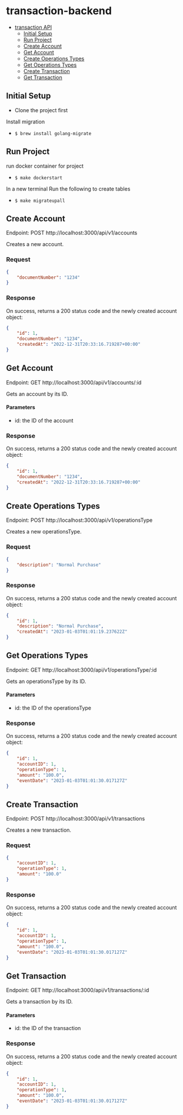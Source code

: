 # transaction-backend

- [transaction API](#transaction-api)
  - [Initial Setup](#initial-setup)
  - [Run Project](#run-project)
  - [Create Account](#create-account)
  - [Get Account](#get-account)
  - [Create Operations Types](#create-operations-types)
  - [Get Operations Types](#get-operations-types)
  - [Create Transaction](#create-transaction)
  - [Get Transaction](#get-transaction)

 
 
## Initial Setup
- Clone the project first

Install migration
- `$ brew install golang-migrate`


## Run Project
run docker container for project
- `$ make dockerstart`

In a new terminal Run the following to create tables
- `$ make migrateupall`


## Create Account
Endpoint: POST http://localhost:3000/api/v1/accounts

Creates a new account.
### Request
```json
{
    "documentNumber": "1234"
}
```

### Response
On success, returns a 200 status code and the newly created account object:
```json
{
    "id": 1,
    "documentNumber": "1234",
    "createdAt": "2022-12-31T20:33:16.719287+00:00"
}
```

## Get Account
Endpoint: GET http://localhost:3000/api/v1/accounts/:id

Gets an account by its ID.

#### Parameters
- id: the ID of the account



### Response
On success, returns a 200 status code and the newly created account object:
```json
{
    "id": 1,
    "documentNumber": "1234",
    "createdAt": "2022-12-31T20:33:16.719287+00:00"
}
```




## Create Operations Types
Endpoint: POST http://localhost:3000/api/v1/operationsType

Creates a new operationsType.
### Request
```json
{
    "description": "Normal Purchase"
}
```

### Response
On success, returns a 200 status code and the newly created account object:
```json
{
    "id": 1,
    "description": "Normal Purchase",
    "createdAt": "2023-01-03T01:01:19.237622Z"
}
```

## Get Operations Types
Endpoint: GET http://localhost:3000/api/v1/operationsType/:id

Gets an operationsType by its ID.

#### Parameters
- id: the ID of the operationsType



### Response
On success, returns a 200 status code and the newly created account object:
```json
{
    "id": 1,
    "accountID": 1,
    "operationType": 1,
    "amount": "100.0",
    "eventDate": "2023-01-03T01:01:30.017127Z"
}
```





## Create Transaction
Endpoint: POST http://localhost:3000/api/v1/transactions

Creates a new transaction.
### Request
```json
{
    "accountID": 1,
    "operationType": 1,
    "amount": "100.0"
}
```

### Response
On success, returns a 200 status code and the newly created account object:
```json
{
    "id": 1,
    "accountID": 1,
    "operationType": 1,
    "amount": "100.0",
    "eventDate": "2023-01-03T01:01:30.017127Z"
}
```

## Get Transaction
Endpoint: GET http://localhost:3000/api/v1/transactions/:id

Gets a transaction by its ID.

#### Parameters
- id: the ID of the transaction



### Response
On success, returns a 200 status code and the newly created account object:
```json
{
    "id": 1,
    "accountID": 1,
    "operationType": 1,
    "amount": "100.0",
    "eventDate": "2023-01-03T01:01:30.017127Z"
}
```
